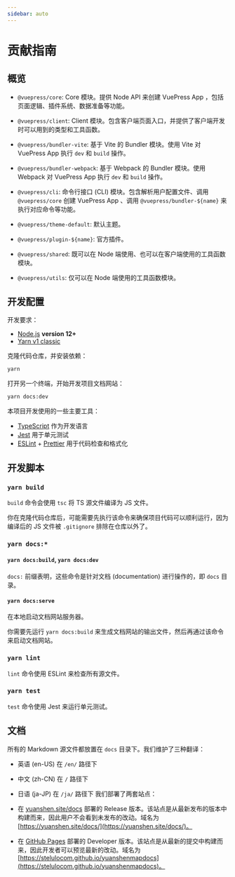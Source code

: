 ```yaml
---
sidebar: auto
---
```


# 贡献指南

## 概览

- `@vuepress/core`: Core 模块。提供 Node API 来创建 VuePress App ，包括页面逻辑、插件系统、数据准备等功能。

- `@vuepress/client`: Client 模块。包含客户端页面入口，并提供了客户端开发时可以用到的类型和工具函数。

- `@vuepress/bundler-vite`: 基于 Vite 的 Bundler 模块。使用 Vite 对 VuePress App 执行 `dev` 和 `build` 操作。

- `@vuepress/bundler-webpack`: 基于 Webpack 的 Bundler 模块。使用 Webpack 对 VuePress App 执行 `dev` 和 `build` 操作。

- `@vuepress/cli`: 命令行接口 (CLI) 模块。包含解析用户配置文件、调用 `@vuepress/core` 创建 VuePress App 、调用 `@vuepress/bundler-${name}` 来执行对应命令等功能。

- `@vuepress/theme-default`: 默认主题。

- `@vuepress/plugin-${name}`: 官方插件。

- `@vuepress/shared`: 既可以在 Node 端使用、也可以在客户端使用的工具函数模块。

- `@vuepress/utils`: 仅可以在 Node 端使用的工具函数模块。

## 开发配置

开发要求：

- [Node.js](http://nodejs.org) **version 12+**
- [Yarn v1 classic](https://classic.yarnpkg.com/zh-Hans/docs/install)

克隆代码仓库，并安装依赖：

```bash
yarn
```

打开另一个终端，开始开发项目文档网站：

```bash
yarn docs:dev
```

本项目开发使用的一些主要工具：

- [TypeScript](https://www.typescriptlang.org/) 作为开发语言
- [Jest](https://jestjs.io/) 用于单元测试
- [ESLint](https://eslint.org/) + [Prettier](https://prettier.io/) 用于代码检查和格式化

## 开发脚本

### `yarn build`

`build` 命令会使用 `tsc` 将 TS 源文件编译为 JS 文件。

你在克隆代码仓库后，可能需要先执行该命令来确保项目代码可以顺利运行，因为编译后的 JS 文件被 `.gitignore` 排除在仓库以外了。

### `yarn docs:*`

#### `yarn docs:build`, `yarn docs:dev`

`docs:` 前缀表明，这些命令是针对文档 (documentation) 进行操作的，即 `docs` 目录。

#### `yarn docs:serve`

在本地启动文档网站服务器。

你需要先运行 `yarn docs:build` 来生成文档网站的输出文件，然后再通过该命令来启动文档网站。

### `yarn lint`

`lint` 命令使用 ESLint 来检查所有源文件。

### `yarn test`

`test` 命令使用 Jest 来运行单元测试。

## 文档

所有的 Markdown 源文件都放置在 `docs` 目录下。我们维护了三种翻译：

- 英语 (en-US) 在 `/en/` 路径下
- 中文 (zh-CN) 在 `/` 路径下
- 日语 (ja-JP) 在 `/ja/` 路径下
我们部署了两套站点：

- 在 [yuanshen.site/docs](https://yuanshen.site/docs/) 部署的 Release 版本。该站点是从最新发布的版本中构建而来，因此用户不会看到未发布的改动。域名为 [https://yuanshen.site/docs/](https://yuanshen.site/docs/)。
- 在 [GitHub Pages](https://pages.github.com) 部署的 Developer 版本。该站点是从最新的提交中构建而来，因此开发者可以预览最新的改动。域名为 [https://stelulocom.github.io/yuanshenmapdocs](https://stelulocom.github.io/yuanshenmapdocs)。
